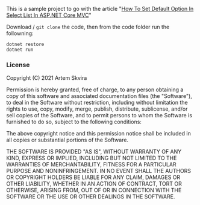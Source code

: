This is a sample project to go with the article "[How To Set Default Option In Select List In ASP.NET Core MVC][1]"

Download / `git clone` the code, then from the code folder run the followning:

```
dotnet restore
dotnet run
```

### License ###
Copyright (C) 2021 Artem Skvira

Permission is hereby granted, free of charge, to any person obtaining a copy of this software and
associated documentation files (the "Software"), to deal in the Software without restriction,
including without limitation the rights to use, copy, modify, merge, publish, distribute,
sublicense, and/or sell copies of the Software, and to permit persons to whom the Software is
furnished to do so, subject to the following conditions:

The above copyright notice and this permission notice shall be included in all copies or substantial
portions of the Software.

THE SOFTWARE IS PROVIDED "AS IS", WITHOUT WARRANTY OF ANY KIND, EXPRESS OR IMPLIED, INCLUDING BUT
NOT LIMITED TO THE WARRANTIES OF MERCHANTABILITY, FITNESS FOR A PARTICULAR PURPOSE AND
NONINFRINGEMENT. IN NO EVENT SHALL THE AUTHORS OR COPYRIGHT HOLDERS BE LIABLE FOR ANY CLAIM, DAMAGES
OR OTHER LIABILITY, WHETHER IN AN ACTION OF CONTRACT, TORT OR OTHERWISE, ARISING FROM, OUT OF OR IN
CONNECTION WITH THE SOFTWARE OR THE USE OR OTHER DEALINGS IN THE SOFTWARE.

[1]:https://nimblegecko.com/how-to-set-default-option-in-select-list-in-asp-net-core-mvc/
